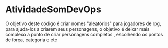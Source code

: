 # AtividadeSomDevOps
O objetivo deste código é criar nomes 
"aleatórios" para jogadores de rpg, para 
ajuda-los a criarem seus personagens, o objetivo
é deixar mais complexo a ponto de criar personagens
completos , escolhendo os pontos
de força, categoria e etc